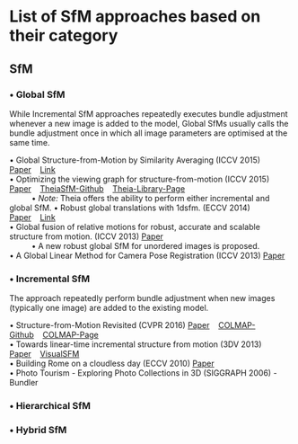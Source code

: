 # List of SfM approaches based on their category<br>

## SfM
### •	Global SfM<br>
While Incremental SfM approaches repeatedly executes bundle adjustment whenever a new image is added to the model, Global SfMs usually calls the bundle adjustment once in which all image parameters are optimised at the same time.<br>

•	Global Structure-from-Motion by Similarity Averaging (ICCV 2015) [Paper](http://openaccess.thecvf.com/content_iccv_2015/papers/Cui_Global_Structure-From-Motion_by_ICCV_2015_paper.pdf)&nbsp;&nbsp;&nbsp;&nbsp;[Link](https://zhpcui.github.io/projects/ICCV2015_SfM/index.html)<br>
•	Optimizing the viewing graph for structure-from-motion (ICCV 2015) [Paper](http://openaccess.thecvf.com/content_iccv_2015/papers/Sweeney_Optimizing_the_Viewing_ICCV_2015_paper.pdf)&nbsp;&nbsp;&nbsp;&nbsp;[TheiaSfM-Github](https://github.com/sweeneychris/TheiaSfM)&nbsp;&nbsp;&nbsp;&nbsp;[Theia-Library-Page](http://www.theia-sfm.org/)<br>
&nbsp;&nbsp;&nbsp;&nbsp;&nbsp;&nbsp;&nbsp;&nbsp;&nbsp;&nbsp;•	_Note:_ Theia offers the ability to perform either incremental and global SfM.
•	Robust global translations with 1dsfm. (ECCV 2014) [Paper](http://www.cs.cornell.edu/projects/1dsfm/docs/1DSfM_ECCV14.pdf)&nbsp;&nbsp;&nbsp;&nbsp;[Link](http://www.cs.cornell.edu/projects/1dsfm/)<br>
•	Global fusion of relative motions for robust, accurate and scalable structure from motion. (ICCV 2013) [Paper](http://openaccess.thecvf.com/content_iccv_2013/papers/Moulon_Global_Fusion_of_2013_ICCV_paper.pdf)<br>
&nbsp;&nbsp;&nbsp;&nbsp;&nbsp;&nbsp;&nbsp;&nbsp;&nbsp;&nbsp;•	A new robust global SfM for unordered images is proposed.<br>
•	A Global Linear Method for Camera Pose Registration (ICCV 2013) [Paper](http://openaccess.thecvf.com/content_iccv_2013/papers/Jiang_A_Global_Linear_2013_ICCV_paper.pdf)<br>
### •	Incremental SfM<br>
The approach repeatedly perform bundle adjustment when new images (typically one image) are added to the existing model.<br>

•	Structure-from-Motion Revisited (CVPR 2016) [Paper](http://openaccess.thecvf.com/content_cvpr_2016/papers/Schonberger_Structure-From-Motion_Revisited_CVPR_2016_paper.pdf)&nbsp;&nbsp;&nbsp;&nbsp;[COLMAP-Github](https://github.com/colmap/colmap)&nbsp;&nbsp;&nbsp;&nbsp;[COLMAP-Page](https://colmap.github.io/)<br>
•	Towards linear-time incremental structure from motion (3DV 2013) [Paper](http://ccwu.me/vsfm/vsfm.pdf)&nbsp;&nbsp;&nbsp;&nbsp;[VisualSFM](http://www.ccwu.me/vsfm/)<br>
•	Building Rome on a cloudless day (ECCV 2010) [Paper](http://cs.unc.edu/~jmf/publications/Frahm_et_al_ReconstructionFromPhotoCollection.pdf) <br>
•	Photo Tourism - Exploring Photo Collections in 3D (SIGGRAPH 2006) - Bundler<br>
### •	Hierarchical SfM
### •	Hybrid SfM
